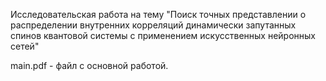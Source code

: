 Исследовательская работа на тему "Поиск точных представлении о распределении внутренних корреляций 
                                         динамически запутанных спинов квантовой системы 
                                           с применением искусственных нейронных сетей"
                                                        
main.pdf - файл с основной работой.
